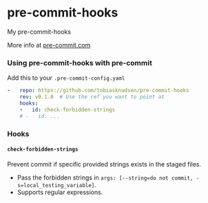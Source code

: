 pre-commit-hooks
================

My pre-commit-hooks

More info at [pre-commit.com](https://pre-commit.com/)

### Using pre-commit-hooks with pre-commit

Add this to your `.pre-commit-config.yaml`

```yaml
-   repo: https://github.com/tobiasknudsen/pre-commit-hooks
    rev: v0.1.0  # Use the ref you want to point at
    hooks:
    -   id: check-forbidden-strings
    # -   id: ...
```

### Hooks

#### `check-forbidden-strings`

Prevent commit if specific provided strings exists in the staged files.
  - Pass the forbidden strings in `args: [--string=do not commit, -s=local_testing_variable]`.
  - Supports regular expressions.
